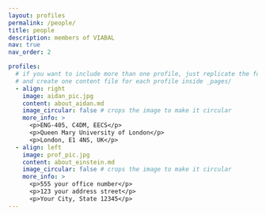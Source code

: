 ```yaml
---
layout: profiles
permalink: /people/
title: people
description: members of VIABAL
nav: true
nav_order: 2

profiles:
  # if you want to include more than one profile, just replicate the following block
  # and create one content file for each profile inside _pages/
  - align: right
    image: aidan_pic.jpg
    content: about_aidan.md
    image_circular: false # crops the image to make it circular
    more_info: >
      <p>ENG-405, C4DM, EECS</p>
      <p>Queen Mary University of London</p>
      <p>London, E1 4NS, UK</p>
  - align: left
    image: prof_pic.jpg
    content: about_einstein.md
    image_circular: false # crops the image to make it circular
    more_info: >
      <p>555 your office number</p>
      <p>123 your address street</p>
      <p>Your City, State 12345</p>
---
```

